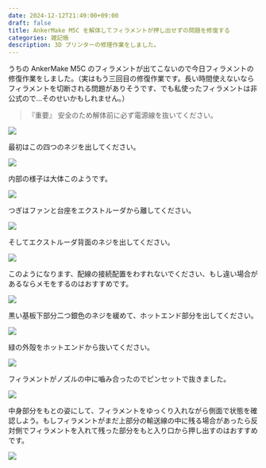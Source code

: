 ```yaml
---
date: 2024-12-12T21:49:00+09:00
draft: false
title: AnkerMake M5C を解体してフィラメントが押し出せずの問題を修復する
categories: 雑記帳
description: 3D プリンターの修理作業をしました。
---
```


うちの AnkerMake M5C のフィラメントが出てこないので今日フィラメントの修復作業をしました。（実はもう三回目の修復作業です。長い時間使えないならフィラメントを切断される問題がありそうです、でも私使ったフィラメントは非公式ので…そのせいかもしれません。）

> 『重要』 安全のため解体前に必ず電源線を抜いてください。

![](https://image.icysamon.jp/blog/2024/12/printer-01.webp)

最初はこの四つのネジを出してください。

![](https://image.icysamon.jp/blog/2024/12/printer-02.webp)

内部の様子は大体このようです。

![](https://image.icysamon.jp/blog/2024/12/printer-03.webp)

つぎはファンと台座をエクストルーダから離してください。

![](https://image.icysamon.jp/blog/2024/12/printer-04.webp)

そしてエクストルーダ背面のネジを出してください。

![](https://image.icysamon.jp/blog/2024/12/printer-05.webp)

このようになります、配線の接続配置をわすれないでください、もし違い場合があるならメモをするのはおすすめです。

![](https://image.icysamon.jp/blog/2024/12/printer-06.webp)

黒い基板下部分二つ銀色のネジを緩めて、ホットエンド部分を出してください。

![](https://image.icysamon.jp/blog/2024/12/printer-07.webp)

緑の外殻をホットエンドから抜いてください。

![](https://image.icysamon.jp/blog/2024/12/printer-08.webp)

フィラメントがノズルの中に嚙み合ったのでピンセットで抜きました。

![](https://image.icysamon.jp/blog/2024/12/printer-09.webp)

中身部分をもとの姿にして、フィラメントをゆっくり入れながら側面で状態を確認しよう。もしフィラメントがまだ上部分の輸送線の中に残る場合があったら反対側でフィラメントを入れて残った部分をもと入り口から押し出すのはおすすめです。

![](https://image.icysamon.jp/blog/2024/12/printer-10.webp)